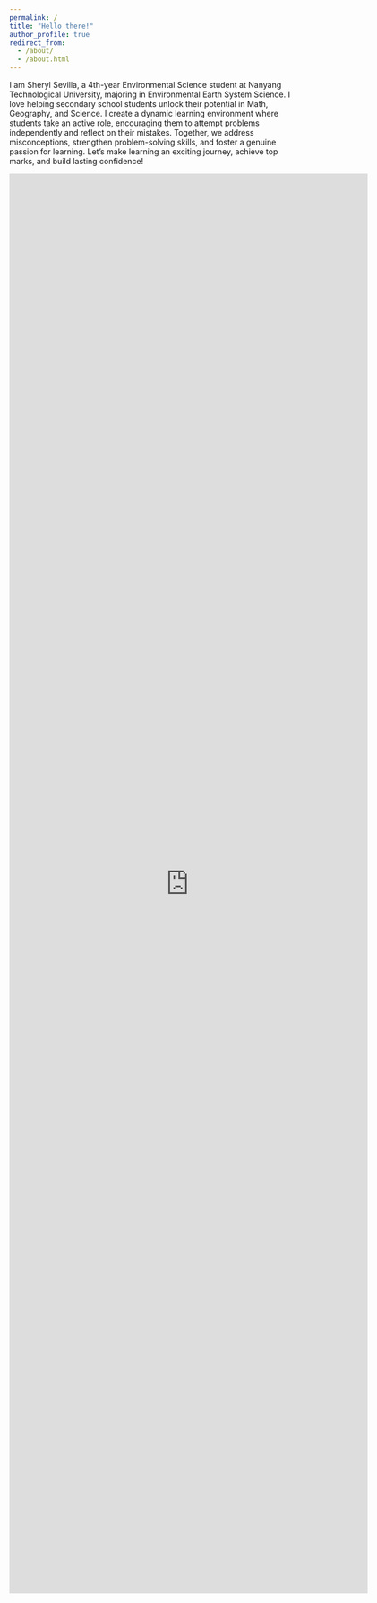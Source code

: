 ```yaml
---
permalink: /
title: "Hello there!"
author_profile: true
redirect_from: 
  - /about/
  - /about.html
---
```


I am Sheryl Sevilla, a 4th-year Environmental Science student at Nanyang Technological University, majoring in Environmental Earth System Science. I love helping secondary school students unlock their potential in Math, Geography, and Science. I create a dynamic learning environment where students take an active role, encouraging them to attempt problems independently and reflect on their mistakes. Together, we address misconceptions, strengthen problem-solving skills, and foster a genuine passion for learning. Let’s make learning an exciting journey, achieve top marks, and build lasting confidence!

<!-- <iframe src="https://docs.google.com/forms/d/e/1FAIpQLSfxEXxQgsWvXIWL4KCpSIHRTX4XE2KgP92qMQ33tf0Fr5raLA/viewform?embedded=true" width="640" height="422" frameborder="0" marginheight="0" marginwidth="0">Loading…</iframe> -->

<!-- <div class="google-form-container">
    <iframe src="https://docs.google.com/forms/d/e/1FAIpQLSfxEXxQgsWvXIWL4KCpSIHRTX4XE2KgP92qMQ33tf0Fr5raLA/viewform?embedded=true" width="640" height="422" frameborder="0" marginheight="0" marginwidth="0">Loading…</iframe>
</div> -->

<div class="google-form-container">
    <iframe src="https://docs.google.com/forms/d/e/1FAIpQLSfbTb5A1ExhbgerrwnKw7TEizOgd-RW1v75WAlYUll_U-Hc2A/viewform?embedded=true" width="640" height="2531" frameborder="0" marginheight="0" marginwidth="0">Loading…</iframe>
</div>